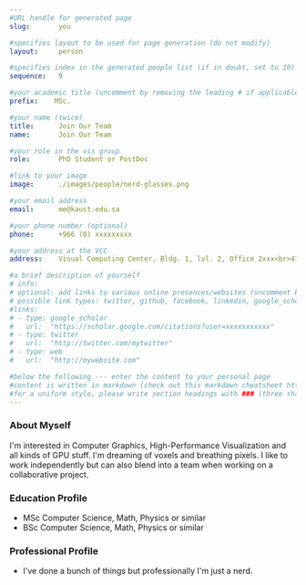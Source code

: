 ```yaml
---
#URL handle for generated page
slug:       you

#specifies layout to be used for page generation (do not modify)
layout: 	person

#specifies index in the generated people list (if in doubt, set to 10)
sequence:	9

#your academic title (uncomment by removing the leading # if applicable)
prefix:    MSc.

#your name (twice)
title:		Join Our Team
name:       Join Our Team

#your role in the vis group
role:       PhD Student or PostDoc

#link to your image
image:      ./images/people/nerd-glasses.png

#your email address
email:      me@kaust.edu.sa

#your phone number (optional)
phone:      +966 (0) xxxxxxxxx

#your address at the VCC
address:    Visual Computing Center, Bldg. 1, lvl. 2, Office 2xxx<br>4700 King Abdullah University of Science and Technology<br>Thuwal 23955-6900, Saudi Arabia

#a brief description of yourself
# info:       
# optional: add links to various online presences/websites (uncomment by removing the leading # if applicable)
# possible link types: twitter, github, facebook, linkedin, google_scholar, google_plus, instagram, skype, youtube, vimeo, flickr, web (use the latter for all other link types)
#links:
# - type: google_scholar
#   url:  "https://scholar.google.com/citations?user=xxxxxxxxxxx"
# - type: twitter
#   url:  "http://twitter.com/mytwitter"
# - type: web
#   url:  "http://mywebsite.com"

#below the following --- enter the content to your personal page
#content is written in markdown (check out this markdown cheatsheet https://github.com/adam-p/markdown-here/wiki/Markdown-Cheatsheet)
#for a uniform style, please write section headings with ### (three sharps)
---
```

### About Myself
I'm interested in Computer Graphics, High-Performance Visualization and all kinds of GPU stuff. I'm dreaming of voxels and breathing pixels.
I like to work independently but can also blend into a team when working on a collaborative project. 

### Education Profile
* MSc Computer Science, Math, Physics or similar
* BSc Computer Science, Math, Physics or similar

### Professional Profile
* I've done a bunch of things but professionally I'm just a nerd.

